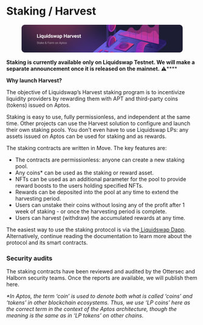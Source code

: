 # Staking / Harvest

<figure><img src="../.gitbook/assets/image.png" alt=""><figcaption></figcaption></figure>

**Staking is currently available only on Liquidswap Testnet. We will make a separate announcement once it is released on the mainnet.** :warning:****

**Why launch Harvest?**

The objective of Liquidswap’s Harvest staking program is to incentivize liquidity providers by rewarding them with APT and third-party coins (tokens) issued on Aptos.&#x20;

Staking is easy to use, fully permissionless, and independent at the same time. Other projects can use the Harvest solution to configure and launch their own staking pools. You don’t even have to use Liquidswap LPs: any assets issued on Aptos can be used for staking and as rewards.

The staking contracts are written in Move. The key features are:

* The contracts are permissionless: anyone can create a new staking pool.
* Any coins\* can be used as the staking or reward asset.
* NFTs can be used as an additional parameter for the pool to provide reward boosts to the users holding specified NFTs.
* Rewards can be deposited into the pool at any time to extend the harvesting period.
* Users can unstake their coins without losing any of the profit after 1 week of staking - or once the harvesting period is complete.
* Users can harvest (withdraw) the accumulated rewards at any time.

The easiest way to use the staking protocol is via the[ Liquidswap Dapp](https://liquidswap.com/). Alternatively, continue reading the documentation to learn more about the protocol and its smart contracts.

### Security audits

The staking contracts have been reviewed and audited by the Ottersec and Halborn security teams. Once the reports are available, we will publish them here.

_\*In Aptos, the term ‘coin’ is used to denote both what is called ‘coins’ and ‘tokens’ in other blockchain ecosystems. Thus, we use ‘LP coins’ here as the correct term in the context of the Aptos architecture, though the meaning is the same as in ‘LP tokens’ on other chains._
